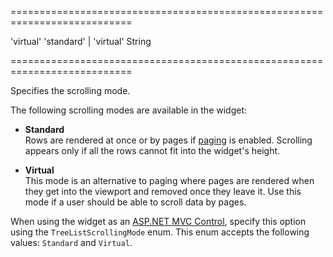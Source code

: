 ===========================================================================
<!--default-->'virtual'<!--/default-->
<!--acceptValues-->'standard' | 'virtual'<!--/acceptValues-->
<!--type-->String<!--/type-->
===========================================================================

<!--shortDescription-->
Specifies the scrolling mode.
<!--/shortDescription-->

<!--fullDescription-->
The following scrolling modes are available in the widget:

- **Standard**      
Rows are rendered at once or by pages if [paging](/Documentation/ApiReference/UI_Widgets/dxTreeList/Configuration/paging/) is enabled. Scrolling appears only if all the rows cannot fit into the widget's height.

- **Virtual**       
This mode is an alternative to paging where pages are rendered when they get into the viewport and removed once they leave it. Use this mode if a user should be able to scroll data by pages.

When using the widget as an [ASP.NET MVC Control](/Documentation/Guide/ASP.NET_MVC_Controls/Fundamentals/), specify this option using the `TreeListScrollingMode` enum. This enum accepts the following values: `Standard` and `Virtual`.
<!--/fullDescription-->